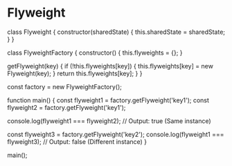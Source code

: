 # Flyweight
class Flyweight {
  constructor(sharedState) {
    this.sharedState = sharedState;
  }
}

class FlyweightFactory {
  constructor() {
    this.flyweights = {};
  }

  getFlyweight(key) {
    if (!this.flyweights[key]) {
      this.flyweights[key] = new Flyweight(key);
    }
    return this.flyweights[key];
  }
}

const factory = new FlyweightFactory();

function main() {
  const flyweight1 = factory.getFlyweight('key1');
  const flyweight2 = factory.getFlyweight('key1');

  console.log(flyweight1 === flyweight2); // Output: true (Same instance)

  const flyweight3 = factory.getFlyweight('key2');
  console.log(flyweight1 === flyweight3); // Output: false (Different instance)
}

main();